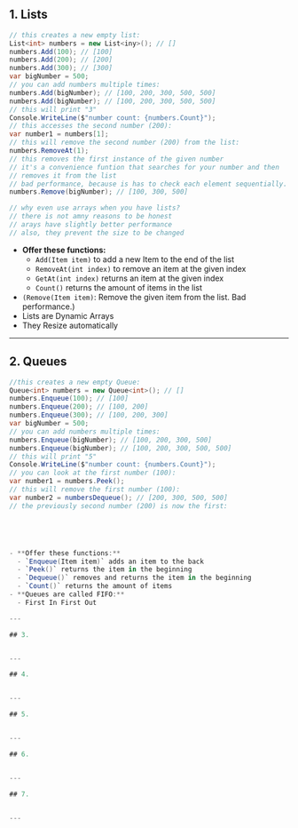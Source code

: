 ## 1. Lists

```cs
// this creates a new empty list:
List<int> numbers = new List<iny>(); // []
numbers.Add(100); // [100]
numbers.Add(200); // [200]
numbers.Add(300); // [300]
var bigNumber = 500;
// you can add numbers multiple times:
numbers.Add(bigNumber); // [100, 200, 300, 500, 500]
numbers.Add(bigNumber); // [100, 200, 300, 500, 500]
// this will print "3"
Console.WriteLine($"number count: {numbers.Count}");
// this accesses the second number (200):
var number1 = numbers[1];
// this will remove the second number (200) from the list:
numbers.RemoveAt(1);
// this removes the first instance of the given number
// it's a convenience funtion that searches for your number and then
// removes it from the list
// bad performance, because is has to check each element sequentially.
numbers.Remove(bigNumber); // [100, 300, 500]

// why even use arrays when you have lists?
// there is not amny reasons to be honest
// arays have slightly better performance
// also, they prevent the size to be changed
```

- **Offer these functions:**
  - `Add(Item item)` to add a new Item to the end of the list
  - `RemoveAt(int index)` to remove an item at the given index
  - `GetAt(int index)` returns an item at the given index
  - `Count()` returns the amount of items in the list
- `(Remove(Item item)`: Remove the given item from the list. Bad performance.)
- Lists are Dynamic Arrays
- They Resize automatically

---

## 2. Queues

```cs
//this creates a new empty Queue:
Queue<int> numbers = new Queue<int>(); // []
numbers.Enqueue(100); // [100]
numbers.Enqueue(200); // [100, 200]
numbers.Enqueue(300); // [100, 200, 300]
var bigNumber = 500;
// you can add numbers multiple times:
numbers.Enqueue(bigNumber); // [100, 200, 300, 500]
numbers.Enqueue(bigNumber); // [100, 200, 300, 500, 500]
// this will print "5"
Console.WriteLine($"number count: {numbers.Count}");
// you can look at the first number (100):
var number1 = numbers.Peek();
// this will remove the first number (100):
var number2 = numbersDequeue(); // [200, 300, 500, 500]
// the previously second number (200) is now the first:





- **Offer these functions:**
  - `Enqueue(Item item)` adds an item to the back
  - `Peek()` returns the item in the beginning
  - `Dequeue()` removes and returns the item in the beginning
  - `Count()` returns the amount of items
- **Queues are called FIFO:**
  - First In First Out

---

## 3. 


---

## 4. 


---

## 5. 


---

## 6. 


---

## 7. 


---

